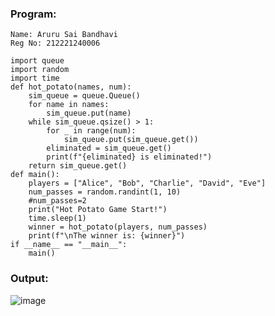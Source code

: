 ### Program:
```
Name: Aruru Sai Bandhavi
Reg No: 212221240006
```
```
import queue
import random
import time
def hot_potato(names, num):
    sim_queue = queue.Queue()
    for name in names:
        sim_queue.put(name)
    while sim_queue.qsize() > 1:
        for _ in range(num):
            sim_queue.put(sim_queue.get())
        eliminated = sim_queue.get()
        print(f"{eliminated} is eliminated!")
    return sim_queue.get()
def main():
    players = ["Alice", "Bob", "Charlie", "David", "Eve"]
    num_passes = random.randint(1, 10)
    #num_passes=2
    print("Hot Potato Game Start!")
    time.sleep(1)
    winner = hot_potato(players, num_passes)
    print(f"\nThe winner is: {winner}")
if __name__ == "__main__":
    main()
```
### Output:
![image](https://github.com/user-attachments/assets/39d268b3-8d99-4032-9966-6e64b4952e19)
